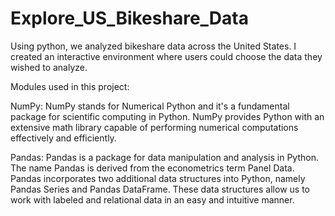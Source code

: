 # Explore_US_Bikeshare_Data
Using python, we analyzed bikeshare data across the United States. I created an interactive environment where users could choose the data they wished to analyze.

Modules used in this project: 

NumPy: NumPy stands for Numerical Python and it's a fundamental package for scientific computing in Python. NumPy provides Python with an extensive math library capable of performing numerical computations effectively and efficiently. 

Pandas: Pandas is a package for data manipulation and analysis in Python. The name Pandas is derived from the econometrics term Panel Data. Pandas incorporates two additional data structures into Python, namely Pandas Series and Pandas DataFrame. These data structures allow us to work with labeled and relational data in an easy and intuitive manner.
